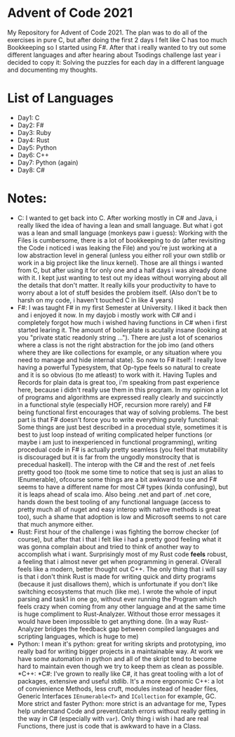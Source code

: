 # Advent of Code 2021
My Repository for Advent of Code 2021. The plan was to do all of the exercises in pure C, but after doing the first 2 days I felt like C has too much Bookkeeping so I started using F#. After that i really wanted to try out some different languages and after hearing about Tsodings challenge last year i decided to copy it: Solving the puzzles for each day in a different language and documenting my thoughts.

# List of Languages
* Day1: C
* Day2: F#
* Day3: Ruby
* Day4: Rust
* Day5: Python
* Day6: C++
* Day7: Python (again)
* Day8: C#

# Notes:
* C: I wanted to get back into C. After working mostly in C# and Java, i really liked the idea of having a lean and small language. But what i got was a lean and small language (monkeys paw i guess): Working with the Files is cumbersome, there is a lot of bookkeeping to do (after revisiting the Code i noticed i was leaking the File) and you're just working at a low abstraction level in general (unless you either roll your own stdlib or work in a big project like the linux kernel). Those are all things i wanted from C, but after using it for only one and a half days i was already done with it. I kept just wanting to test out my ideas without worrying about all the details that don't matter. It really kills your productivity to have to worry about a lot of stuff besides the problem itself. (Also don't be to harsh on my code, i haven't touched C in like 4 years)
* F#: I was taught F# in my first Semester at University. I liked it back then and i enjoyed it now. In my dayjob i mostly work with C# and i completely forgot how much i wished having functions in C# when i first started learing it. The amount of boilerplate is acutally insane (looking at you "private static readonly string ..."). There are just a lot of scenarios where a class is not the right abstraction for the job imo (and others where they are like collections for example, or any situation where you need to manage and hide internal state). So now to F# itself: I really love having a powerful Typesystem, that Op-type feels so natural to create and it is so obvious (to me atleast) to work with it. Having Tuples and Records for plain data is great too, i'm speaking from past experience here, because i didn't really use them in this program. In my opinion a lot of programs and algorithms are expressed really clearly and succinctly in a functional style (especially HOF, recursion more rarely) and F# being functional first encourages that way of solving problems. The best part is that F# doesn't force you to write everything purely functional: Some things are just best described in a procedual style, sometimes it is best to just loop instead of writing complicated helper functions (or maybe i am just to inexperienced in functional programming), writing procedual code in F# is actually pretty seamless (you feel that mutability is discouraged but it is far from the ungodly monstrocity that is precedual haskell). The interop with the C# and the rest of .net feels pretty good too (took me some time to notice that seq is just an alias to IEnumerable), ofcourse some things are a bit awkward to use and F# seems to have a different name for most C# types (kinda confusing), but it is leaps ahead of scala imo. Also being .net and part of .net core, hands down the best tooling of any functional language (access to pretty much all of nuget and easy interop with native methods is great too), such a shame that adoption is low and Microsoft seems to not care that much anymore either.
* Rust: First hour of the challenge i was fighting the borrow checker (of course), but after that i that i felt like i had a pretty good feeling what it was gonna complain about and tried to think of another way to accomplish what i want. Surprisingly most of my Rust code **feels** robust, a feeling that i almost never get when programming in general. OVerall feels like a modern, better thought out C++. The only thing that i will say is that i don't think Rust is made for writing quick and dirty programs (because it just disallows them), which is unfortunate if you don't like switching ecosystems that much (like me). I wrote the whole of input parsing and task1 in one go, without ever running the Program which feels crazy when coming from any other language and at the same time is huge compliment to Rust-Analyzer. Without those error messages it would have been impossible to get anything done. (In a way Rust-Analyzer bridges the feedback gap between compiled languages and scripting languages, which is huge to me)
* Python: I mean it's python: great for writing skripts and prototyping, imo really bad for writing bigger projects in a maintainable way. At work we have some automation in python and all of the skript tend to become hard to maintain even though we try to keep them as clean as possible.
*C++:
*C#: I've grown to really like C#, it has great tooling with a lot of packages, extensive and useful stdlib. It's a more ergonomic C++: a lot of convienience Methods, less cruft, modules instead of header files, Generic Interfaces `IEnumerable<T>` and `ICollection` for example, GC. More strict and faster Python: more strict is an advantage for me, Types help understand Code and prevent/catch errors without really getting in the way in C# (especially with `var`). Only thing i wish i had are real Functions, there just is code that is awkward to have in a Class.

